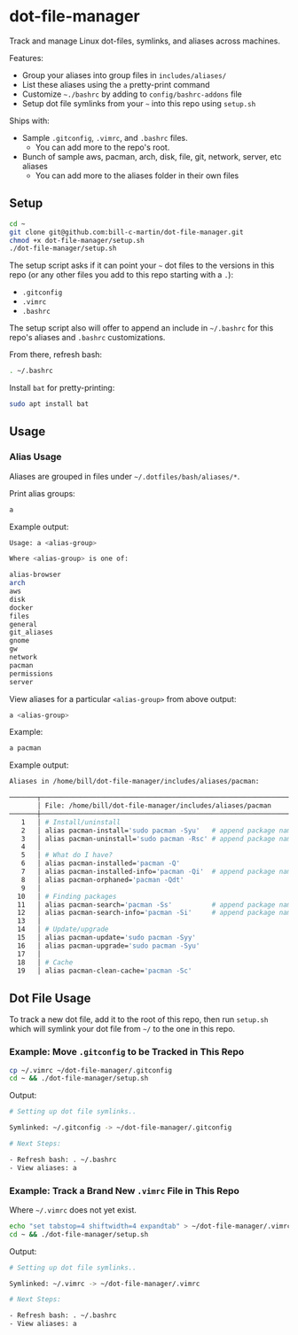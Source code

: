 # dot-file-manager

Track and manage Linux dot-files, symlinks, and aliases across machines.

Features:

- Group your aliases into group files in `includes/aliases/`
- List these aliases using the `a` pretty-print command
- Customize `~./bashrc` by adding to `config/bashrc-addons` file
- Setup dot file symlinks from your `~` into this repo using `setup.sh`

Ships with:

- Sample `.gitconfig`, `.vimrc`, and `.bashrc` files.
  - You can add more to the repo's root.
- Bunch of sample aws, pacman, arch, disk, file, git, network, server, etc aliases
  - You can add more to the aliases folder in their own files

## Setup

```bash
cd ~
git clone git@github.com:bill-c-martin/dot-file-manager.git
chmod +x dot-file-manager/setup.sh
./dot-file-manager/setup.sh
```

The setup script asks if it can point your `~` dot files to the versions in this repo (or any other files you add to this repo starting with a `.`):

- `.gitconfig`
- `.vimrc`
- `.bashrc`

The setup script also will offer to append an include in `~/.bashrc` for this repo's aliases and `.bashrc` customizations.

From there, refresh bash:

```bash
. ~/.bashrc
```

Install `bat` for pretty-printing:

```bash
sudo apt install bat
```

## Usage

### Alias Usage

Aliases are grouped in files under `~/.dotfiles/bash/aliases/*`.

Print alias groups:

```bash
a
```

Example output:

```bash
Usage: a <alias-group>

Where <alias-group> is one of: 

alias-browser
arch
aws
disk
docker
files
general
git_aliases
gnome
gw
network
pacman
permissions
server
```

View aliases for a particular `<alias-group>` from above output:

```bash
a <alias-group>
```

Example:

```bash
a pacman
```

Example output:

```bash
Aliases in /home/bill/dot-file-manager/includes/aliases/pacman:

───────┬────────────────────────────────────────────────────────────────────────────────────────────────────────────────────────────────────────────────────────────────
       │ File: /home/bill/dot-file-manager/includes/aliases/pacman
───────┼────────────────────────────────────────────────────────────────────────────────────────────────────────────────────────────────────────────────────────────────
   1   │ # Install/uninstall
   2   │ alias pacman-install='sudo pacman -Syu'   # append package name
   3   │ alias pacman-uninstall='sudo pacman -Rsc' # append package name
   4   │ 
   5   │ # What do I have?
   6   │ alias pacman-installed='pacman -Q'
   7   │ alias pacman-installed-info='pacman -Qi'  # append package name
   8   │ alias pacman-orphaned='pacman -Qdt'
   9   │ 
  10   │ # Finding packages
  11   │ alias pacman-search='pacman -Ss'          # append package name
  12   │ alias pacman-search-info='pacman -Si'     # append package name
  13   │ 
  14   │ # Update/upgrade
  15   │ alias pacman-update='sudo pacman -Syy'
  16   │ alias pacman-upgrade='sudo pacman -Syu'
  17   │ 
  18   │ # Cache
  19   │ alias pacman-clean-cache='pacman -Sc'
```

## Dot File Usage

To track a new dot file, add it to the root of this repo, then run `setup.sh` which will symlink your dot file from `~/` to the one in this repo.

### Example: Move `.gitconfig` to be Tracked in This Repo

```bash
cp ~/.vimrc ~/dot-file-manager/.gitconfig
cd ~ && ./dot-file-manager/setup.sh
```

Output:

```bash
# Setting up dot file symlinks..

Symlinked: ~/.gitconfig -> ~/dot-file-manager/.gitconfig

# Next Steps: 

- Refresh bash: . ~/.bashrc
- View aliases: a
```

### Example: Track a Brand New `.vimrc` File in This Repo

Where `~/.vimrc` does not yet exist.

```bash
echo "set tabstop=4 shiftwidth=4 expandtab" > ~/dot-file-manager/.vimrc
cd ~ && ./dot-file-manager/setup.sh
```

Output:

```bash
# Setting up dot file symlinks..

Symlinked: ~/.vimrc -> ~/dot-file-manager/.vimrc

# Next Steps: 

- Refresh bash: . ~/.bashrc
- View aliases: a
```
